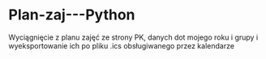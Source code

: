 # Plan-zaj---Python
Wyciągnięcie z planu zajęć ze strony PK, danych dot mojego roku i grupy i wyeksportowanie ich po pliku .ics obsługiwanego przez kalendarze 
